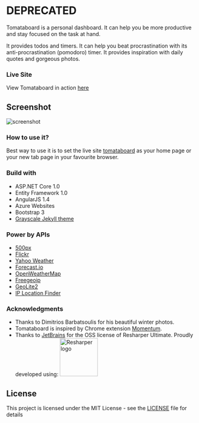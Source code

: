 # DEPRECATED

Tomataboard is a personal dashboard. It can help you be more productive and stay focused on the task at hand.

It provides todos and timers. It can help you beat procrastination with its anti-procrastination (pomodoro) timer. It provides inspiration with daily quotes and gorgeous photos.

### Live Site
View Tomataboard in action [here](http://www.tomataboard.com)

## Screenshot
![screenshot](src/Tomataboard/wwwroot/images/screenshot.png)

### How to use it?
Best way to use it is to set the live site [tomataboard](http://www.tomataboard.com/focus) as your home page or your new tab page in your favourite browser.

### Build with
* ASP.NET Core 1.0
* Entity Framework 1.0
* AngularJS 1.4
* Azure Websites
* Bootstrap 3
* [Grayscale Jekyll theme](https://github.com/jeromelachaud/grayscale-theme)

### Power by APIs
* [500px](https://500px.com)
* [Flickr](https://www.flickr.com/)
* [Yahoo Weather](https://weather.yahoo.com)
* [Forecast.io](http://forecast.io)
* [OpenWeatherMap](http://openweathermap.org)
* [Freegeoip](http://freegeoip.net)
* [GeoLite2](https://dev.maxmind.com/geoip/geoip2/geolite2/)
* [IP Location Finder](https://www.iplocation.net)

### Acknowledgments
* Thanks to Dimitrios Barbatsoulis for his beautiful winter photos.
* Tomataboard is inspired by Chrome extension [Momentum](https://chrome.google.com/webstore/detail/momentum/laookkfknpbbblfpciffpaejjkokdgca).
* Thanks to [JetBrains](https://www.jetbrains.com) for the OSS license of Resharper Ultimate.
Proudly developed using:
<a href="https://www.jetbrains.com/resharper/
"><img src="https://blog.jetbrains.com/wp-content/uploads/2014/04/logo_resharper.gif" alt="Resharper logo" width="100" /></a>

## License
This project is licensed under the MIT License - see the [LICENSE](LICENSE.md) file for details
